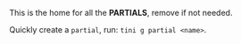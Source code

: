 This is the home for all the **PARTIALS**, remove if not needed.

Quickly create a `partial`, run: `tini g partial <name>`.
